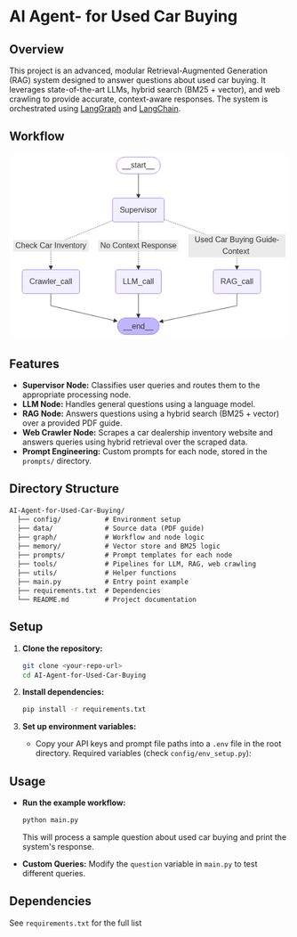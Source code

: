 # AI Agent- for Used Car Buying

## Overview

This project is an advanced, modular Retrieval-Augmented Generation (RAG) system designed to answer questions about used car buying. It leverages state-of-the-art LLMs, hybrid search (BM25 + vector), and web crawling to provide accurate, context-aware responses. The system is orchestrated using [LangGraph](https://github.com/langchain-ai/langgraph) and [LangChain](https://github.com/langchain-ai/langchain).

## Workflow

![alt text](https://github.com/NandaKumar8776/AI-Agent-for-Used-Car-Buying/blob/main/output.png "LangGraph Workflow")

## Features

- **Supervisor Node:** Classifies user queries and routes them to the appropriate processing node.
- **LLM Node:** Handles general questions using a language model.
- **RAG Node:** Answers questions using a hybrid search (BM25 + vector) over a provided PDF guide.
- **Web Crawler Node:** Scrapes a car dealership inventory website and answers queries using hybrid retrieval over the scraped data.
- **Prompt Engineering:** Custom prompts for each node, stored in the `prompts/` directory.


## Directory Structure

```
AI-Agent-for-Used-Car-Buying/
  ├── config/           # Environment setup
  ├── data/             # Source data (PDF guide)
  ├── graph/            # Workflow and node logic
  ├── memory/           # Vector store and BM25 logic
  ├── prompts/          # Prompt templates for each node
  ├── tools/            # Pipelines for LLM, RAG, web crawling
  ├── utils/            # Helper functions
  ├── main.py           # Entry point example
  ├── requirements.txt  # Dependencies
  └── README.md         # Project documentation
```

## Setup

1. **Clone the repository:**
   ```bash
   git clone <your-repo-url>
   cd AI-Agent-for-Used-Car-Buying
   ```

2. **Install dependencies:**
   ```bash
   pip install -r requirements.txt
   ```

3. **Set up environment variables:**
   - Copy your API keys and prompt file paths into a `.env` file in the root directory. Required variables (check `config/env_setup.py`):


## Usage

- **Run the example workflow:**
  ```bash
  python main.py
  ```
  This will process a sample question about used car buying and print the system's response.

- **Custom Queries:**
  Modify the `question` variable in `main.py` to test different queries.

## Dependencies

See `requirements.txt` for the full list



